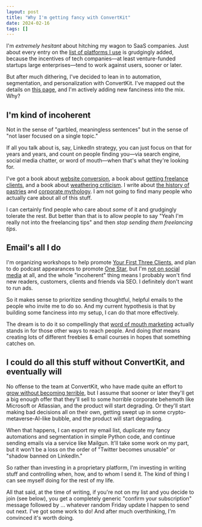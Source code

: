 ```yaml
---
layout: post
title: "Why I'm getting fancy with ConvertKit"
date: 2024-02-16
tags: []
---
```


I'm _extremely hesitant_ about hitching my wagon to SaaS companies. Just about every entry on the [list of platforms I use](/stack) is grudgingly added, because the incentives of tech companies—at least venture-funded startups large enterprises—tend to work against users, sooner or later.

But after much dithering, I've decided to lean in to automation, segmentation, and personalization with ConvertKit. I've mapped out the details on [this page](/how-i-use-convertkit), and I'm actively adding new fanciness into the mix. Why?

## I'm kind of incoherent

Not in the sense of "garbled, meaningless sentences" but in the sense of "not laser focused on a single topic."

If all you talk about is, say, LinkedIn strategy, you can just focus on that for years and years, and count on people finding you—via search engine, social media chatter, or word of mouth—when that's what they're looking for.

I've got a book about [website conversion](https://www.amazon.com/dp/B0BVSXB5W7), a book about [getting freelance clients](/your-first-three-clients), and a book about [weathering criticism](https://onestar.world/). I write about [the history of pastries](/croissants-are-cutting-edge-technology) and [corporate mythology](/we-dont-know-shit-about-how-businesses-are-founded). I am not going to find many people who actually care about all of this stuff.

I can certainly find people who care about _some_ of it and grudgingly tolerate the rest. But better than that is to allow people to say "Yeah I'm really not into the freelancing tips" and then _stop sending them freelancing tips_.

## Email's all I do

I'm organizing workshops to help promote [Your First Three Clients](/your-first-three-clients), and plan to do podcast appearances to promote [One Star](https://onestar.world/), but I'm [not on social media](/social) at all, and the whole "incoherent" thing means I probably won't find new readers, customers, clients and friends via SEO. I definitely don't want to run ads.

So it makes sense to prioritize sending thoughtful, helpful emails to the people who invite me to do so. And my current hypothesis is that by building some fanciness into my setup, I can do that more effectively.

The dream is to do it so compellingly that [word of mouth marketing](/word-of-mouth-marketing) actually stands in for those other ways to reach people. And doing _that_ means creating lots of different freebies & email courses in hopes that something catches on.

## I could do all this stuff without ConvertKit, and eventually will

No offense to the team at ConvertKit, who have made quite an effort to [grow without becoming terrible](https://nathanbarry.com/cash/), but I assume that sooner or later they'll get a big enough offer that they'll sell to some horrible corporate behemoth like Microsoft or Atlassian, and the product will start degrading. Or they'll start making bad decisions all on their own, getting swept up in some crypto-metaverse-AI-like bubble, and the product will start degrading.

When that happens, I can export my email list, duplicate my fancy automations and segmentation in simple Python code, and continue sending emails via a service like Mailgun. It'll take some work on my part, but it won't be a loss on the order of "Twitter becomes unusable" or "shadow banned on LinkedIn."

So rather than investing in a proprietary platform, I'm investing in writing stuff and controlling when, how, and to whom I send it. The kind of thing I can see myself doing for the rest of my life.

All that said, at the time of writing, if you're not on my list and you decide to join (see below), you get a completely generic "confirm your subscription" message followed by ... whatever random Friday update I happen to send out next. I've got some work to do! And after much overthinking, I'm convinced it's worth doing.
